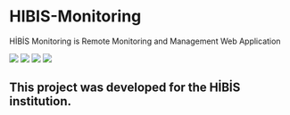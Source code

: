 # HIBIS-Monitoring
HİBİS Monitoring is Remote Monitoring and Management Web Application

![](https://github.com/user-attachments/assets/ed50aea5-dc4d-4eee-9c2b-325be9e11296)
![](https://github.com/user-attachments/assets/670fabf5-6622-4498-896a-0bc4563e1539)
![](https://github.com/user-attachments/assets/03b658e8-defc-4acb-b882-99325e6f7212)
![](https://github.com/user-attachments/assets/55a32cf5-262d-4295-826a-d7bb55929941)

## This project was developed for the HİBİS institution.
